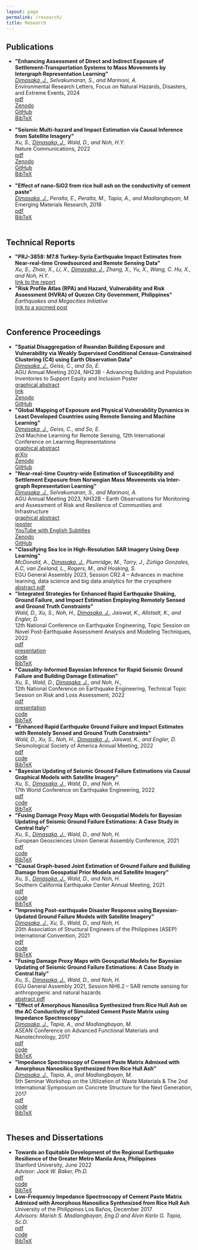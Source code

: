```yaml
---
layout: page
permalink: /research/
title: Research
---
```

<!-- 
Joshua started his career in research when he pursued a bachelor's degree in civil engineering at the University of the Philippines Los Baños. In 2017, he initiated a collaboration with [Prof. Madlangbayan](https://scholar.google.com/citations?user=t21Ac7AAAAAJ&hl=en) (Civil Engineering Materials) and [Prof. Tapia](https://scholar.google.com/citations?user=_3MwTbsAAAAJ&hl=en) (Applied Spectroscopy), where he investigated the electrical signals exhibited by cement paste, an integral part of our current structural concrete technology. After passing the national licensure examination in 2018, he worked for a structural engineering firm that reviews and designs the structural integrity of high-rise buildings.

In 2019, he joined Stanford University as a Knight-Hennessy scholar studying two master's degrees in civil engineering and public policy, where he worked with [Prof. Noh (Stanford)](https://cee.stanford.edu/people/haeyoung-noh), [Prof. Xu (Johns Hopkins)](https://engineering.jhu.edu/faculty/susu-xu/), and [Dr. Wald (USGS seismologist)](https://www.usgs.gov/staff-profiles/david-j-wald) to apply artificial intelligence (AI) to use NASA satellite imagery products to improve PAGER, the global earthquake loss estimation of the United States. He also worked with [Prof. Baker](https://www.jackwbaker.com/) (Stanford) to evaluate the probabilistic regional earthquake risk as a basis for equitable policies for the Greater Metro Manila Area in the Philippines.

In 2021, he served as a consulting assistant to [Dr. Eng. Fouad Bendimerad, (a Stanford PhD Alumnus, 1985)](https://emi-megacities.org/secretariat/) and [Stanford LBRE](https://lbre.stanford.edu/) to analyze the financial and space losses of over 750 multi-million educational, real-estate, and residential buildings of Stanford University subjected to large earthquakes caused by the Hayward and San Andreas faults. He then continued working with Dr. Bendimerad as an Urban Resilience Fellow at [EMI Philippines (an international scientific NGO)](https://emi-megacities.org/), where he engaged on quantitative understanding of climate and disaster risks of Quezon City in the Philippines.

In 2022, he joined the [UKRI EPSRC Centre for Doctoral Training in the Application of Artificial Intelligence to the study of Environmental Risks (AI4ER)](https://ai4er-cdt.esc.cam.ac.uk/), [Integrated Multimodal Pattern Analysis for Climate Transformation (IMPACT)](https://civileng.eng.cam.ac.uk/), and [Cambridge University Centre for Risk in the Built Environment (CURBE)](https://www.arct.cam.ac.uk/research/the-martin-centre/risk) at the University of Cambridge to explore how AI can provide an improved understanding of the global resilience in response to intensifying effects of climate change and other natural hazards. -->

<h2>Publications</h2>
<ul>
	<li>
		<b>"Enhancing Assessment of Direct and Indirect Exposure of Settlement-Transportation Systems to Mass Movements by Intergraph Representation Learning"</b><br>
		<i>
			<u>Dimasaka, J.,</u> 
			Selvakumaran, S., and 
			Marinoni, A.</i><br>
		Environmental Research Letters, Focus on Natural Hazards, Disasters, and Extreme Events, 2024<br>
		<a href="https://doi.org/10.1088/1748-9326/ad8172">
			<div class="color-button">pdf</div>
		</a>
		<a href="https://doi.org/10.5281/zenodo.8099812">
			<div class="color-button">Zenodo</div>
		</a>
		<a href="https://github.com/IMPACTSquad/InterGraphNorwayMM">
			<div class="color-button">GitHub</div>
		</a>
		<a href="erl_enhancing.txt">
			<div class="color-button">BibTeX</div>
		</a>
	</li>
</ul>
<ul>
	<li>
		<b>"Seismic Multi-hazard and Impact Estimation via Causal Inference from Satellite Imagery"</b><br>
		<i>
			Xu, S., 
			<u>Dimasaka, J.,</u> 
			Wald, D., and 
			Noh, H.Y.</i><br>
		Nature Communications, 2022<br>
		<a href="https://www.nature.com/articles/s41467-022-35418-8">
			<div class="color-button">pdf</div>
		</a>
		<a href="https://doi.org/10.5281/zenodo.7361523">
			<div class="color-button">Zenodo</div>
		</a>
		<a href="https://github.com/SusuXu/VBCI">
			<div class="color-button">GitHub</div>
		</a>
		<a href="nature_xu.txt">
			<div class="color-button">BibTeX</div>
		</a>
	</li>
</ul>
<ul>
	<li>
		<b>"Effect of nano-SiO2 from rice hull ash on the conductivity of cement paste"</b><br>
		<i>
			<u>Dimasaka, J.,</u> 
			Peralta, E., 
			Peralta, M., 
			Tapia, A., and 
			Madlangbayan, M.</i><br>
		Emerging Materials Research, 2018<br>
		<a href="EMRdimasaka.pdf">
			<div class="color-button">pdf</div>
		</a>
		<a href="EMRdimasaka.txt">
			<div class="color-button">BibTeX</div>
		</a>
	</li><br>
</ul>

<h2>Technical Reports</h2>
<ul>
	<li>
		<b>"PRJ-3858: M7.8 Turkey-Syria Earthquake Impact Estimates from Near-real-time Crowdsourced and Remote Sensing Data"</b><br>
		<i>
			Xu, S., 
			Zhao, X.,
			Li, X.,
			<u>Dimasaka, J.,</u> 
			Zhang, X.,
			Yu, X.,
			Wang, C.
			Hu, X., and
			Noh, H.Y.</i><br>
		<a href="https://doi.org/10.17603/ds2-vnsc-y870">
			<div class="color-button">link to the report</div>
		</a>
	</li>
	<li>
		<b>"Risk Profile Atlas (RPA) and Hazard, Vulnerability and Risk Assessment (HVRA) of Quezon City Government, Philippines"</b><br>
		<i>Earthquakes and Megacities Initiative</i><br>
		<a href="https://www.facebook.com/QCGov/posts/pfbid02w2Kn5FK4w45C7VwbvmrhYgwdqbJTZprdEPwmkfkQ4TW1rueQQ9keYmU7gUNxk68Rl">
			<div class="color-button">link to a socmed post</div>
		</a>
	</li><br>
</ul>

<h2>Conference Proceedings</h2>
<ul>
	<li>
		<b>"Spatial Disaggregation of Rwandan Building Exposure and Vulnerability via Weakly Supervised Conditional Census-Constrained Clustering (C4) using Earth Observation Data"</b><br>
		<i>
			<u>Dimasaka, J.,</u> 
			Geiss, C., and
			So, E.</i><br>
		AGU Annual Meeting 2024, NH23B - Advancing Building and Population Inventories to Support Equity and Inclusion Poster<br>
		<a href="AGU2024.jpg">
			<div class="color-button">graphical abstract</div>
		</a>
		<a href="https://agu.confex.com/agu/agu24/meetingapp.cgi/Paper/1610379">
			<div class="color-button">link</div>
		</a>
		<a href="https://doi.org/10.5281/zenodo.13119553">
			<div class="color-button">Zenodo</div>
		</a>
		<a href="https://github.com/riskaudit/DeepC4">
			<div class="color-button">GitHub</div>
		</a>
	</li>
	<li>
		<b>"Global Mapping of Exposure and Physical Vulnerability Dynamics in Least Developed Countries using Remote Sensing and Machine Learning"</b><br>
		<i>
			<u>Dimasaka, J.,</u> 
			Geiss, C., and
			So, E.</i><br>
		2nd Machine Learning for Remote Sensing, 12th International Conference on Learning Representations<br>
		<a href="https://ml-for-rs.github.io/iclr2024/camera_ready/posters/48.pdf">
			<div class="color-button">graphical abstract</div>
		</a>
		<a href="https://arxiv.org/abs/2404.01748">
			<div class="color-button">arXiv</div>
		</a>
		<a href="https://doi.org/10.5281/zenodo.10840484">
			<div class="color-button">Zenodo</div>
		</a>
		<a href="https://github.com/riskaudit/OpenSendaiBench">
			<div class="color-button">GitHub</div>
		</a>
	</li>	
	<li>
		<b>"Near-real-time Country-wide Estimation of Susceptibility and Settlement Exposure from Norwegian Mass Movements via Inter-graph Representation Learning"</b><br>
		<i>
			<u>Dimasaka, J.,</u> 
			Selvakumaran, S., and
			Marinoni, A.</i><br>
		AGU Annual Meeting 2023, NH32B - Earth Observations for Monitoring and Assessment of Risk and Resilience of Communities and Infrastructure<br>
		<a href="AGU2023.png">
			<div class="color-button">graphical abstract</div>
		</a>
		<a href="https://agu23.ipostersessions.com/default.aspx?s=E4-3C-3B-F2-A6-F0-04-73-8F-56-54-FD-B4-F6-65-1F#">
			<div class="color-button">iposter</div>
		</a>
		<a href="https://youtu.be/0u6MoxTm_8Y">
			<div class="color-button">YouTube with English Subtitles</div>
		</a>
		<a href="https://doi.org/10.5281/zenodo.8099812">
			<div class="color-button">Zenodo</div>
		</a>
		<a href="https://github.com/IMPACTSquad/InterGraphNorwayMM">
			<div class="color-button">GitHub</div>
		</a>
	</li>
	<li>
		<b>"Classifying Sea Ice in High-Resolution SAR Imagery Using Deep Learning"</b><br>
		<i>
			McDonald, A.,
			<u>Dimasaka, J.,</u> 
			Plumridge, M.,
			Torry, J.,
			Zúñiga Gonzales, A.C,
			van Zeeland, L., 
			Rogers, M., and
			Hosking, S.</i><br>
		EGU General Assembly 2023, Session CR2.4 – Advances in machine learning, data science and big data analytics for the cryosphere<br>
		<a href="EGU23-9816.pdf">
			<div class="color-button">abstract pdf</div>
		</a>
	</li>
	<li>
		<b>"Integrated Strategies for Enhanced Rapid Earthquake Shaking, Ground Failure, and Impact Estimation Employing Remotely Sensed and Ground Truth Constraints"</b><br>
		<i>
			Wald, D.,
			Xu, S.,
			Noh, H.,
			<u>Dimasaka, J.,</u> 
			Jaiswal, K.,
			Allstadt, K., and
			Engler, D.</i><br>
		12th National Conference on Earthquake Engineering, Topic Session on Novel Post-Earthquake Assessment Analysis and Modeling Techniques, 2022<br>
		<a href="ncee_wald_paper.pdf">
			<div class="color-button">pdf</div>
		</a>
		<a href="ncee_wald_presentation.pdf">
			<div class="color-button">presentation</div>
		</a>
		<a href="https://github.com/SusuXu/VBCI">
			<div class="color-button">code</div>
		</a>
		<a href="ncee_wald.txt">
			<div class="color-button">BibTeX</div>
		</a>
	</li>
	<li>
		<b>"Causality-Informed Bayesian Inference for Rapid Seismic Ground Failure and Building Damage Estimation"</b><br>
		<i>
			Xu, S.,
			Wald, D.,
			<u>Dimasaka, J.,</u> and
			Noh, H.,</i><br>
		12th National Conference on Earthquake Engineering, Technical Topic Session on Risk and Loss Assessment, 2022<br>
		<a href="ncee_xu_paper.pdf">
			<div class="color-button">pdf</div>
		</a>
		<a href="ncee_xu_presentation.pdf">
			<div class="color-button">presentation</div>
		</a>
		<a href="https://github.com/SusuXu/VBCI">
			<div class="color-button">code</div>
		</a>
		<a href="">
			<div class="color-button">BibTeX</div>
		</a>
	</li>
	<li>
		<b>"Enhanced Rapid Earthquake Ground Failure and Impact Estimates with Remotely Sensed and Ground Truth Constraints"</b><br>
		<i>
			Wald, D.,
			Xu, S.,
			Noh, H.,
			<u>Dimasaka, J.,</u> 
			Jaiswal, K., and
			Engler, D.</i><br>
		Seismological Society of America Annual Meeting, 2022<br>
		<a href="ssawald2022.pdf">
			<div class="color-button">pdf</div>
		</a>
		<a href="https://github.com/SusuXu/VBCI">
			<div class="color-button">code</div>
		</a>
		<a href="ssawald2022.txt">
			<div class="color-button">BibTeX</div>
		</a>
	</li>
	<li>
		<b>"Bayesian Updating of Seismic Ground Failure Estimations via Causal Graphical Models with Satellite Imagery"</b><br>
		<i>
			Xu, S.,
			<u>Dimasaka, J.,</u> 
			Wald, D., and
			Noh, H.</i><br>
		17th World Conference on Earthquake Engineering, 2022<br>
		<a href="wceexu2022.pdf">
			<div class="color-button">pdf</div>
		</a>
		<a href="https://github.com/SusuXu/VBCI">
			<div class="color-button">code</div>
		</a>
		<a href="wceexu2022.txt">
			<div class="color-button">BibTeX</div>
		</a>
	</li>
	<li>
		<b>"Fusing Damage Proxy Maps with Geospatial Models for Bayesian Updating of Seismic Ground Failure Estimations: A Case Study in Central Italy"</b><br>
		<i>
			Xu, S.,
			<u>Dimasaka, J.,</u> 
			Wald, D., and
			Noh, H.</i><br>
		European Geosciences Union General Assembly Conference, 2021<br>
		<a href="eguxu2021.pdf">
			<div class="color-button">pdf</div>
		</a>
		<a href="https://github.com/SusuXu/VBCI">
			<div class="color-button">code</div>
		</a>
		<a href="">
			<div class="color-button">BibTeX</div>
		</a>
	</li>
	<li>
		<b>"Causal Graph-based Joint Estimation of Ground Failure and Building Damage from Geospatial Prior Models and Satellite Imagery"</b><br>
		<i>
			Xu, S.,
			<u>Dimasaka, J.,</u> 
			Wald, D., and
			Noh, H.</i><br>
		Southern California Earthquake Center Annual Meeting, 2021<br>
		<a href="scecxu2021.pdf">
			<div class="color-button">pdf</div>
		</a>
		<a href="https://github.com/SusuXu/VBCI">
			<div class="color-button">code</div>
		</a>
		<a href="">
			<div class="color-button">BibTeX</div>
		</a>
	</li>
	<li>
		<b>"Improving Post-earthquake Disaster Response using Bayesian-Updated Ground Failure Models with Satellite Imagery"</b><br>
		<i>
			<u>Dimasaka, J.,</u> 
			Xu, S.,
			Wald, D., and
			Noh, H.</i><br>
		20th Association of Structural Engineers of the Philippines (ASEP) International Convention, 2021<br>
		<a href="">
			<div class="color-button">pdf</div>
		</a>
		<a href="https://github.com/SusuXu/VBCI">
			<div class="color-button">code</div>
		</a>
		<a href="">
			<div class="color-button">BibTeX</div>
		</a>
	</li>
		<li>
		<b>"Fusing Damage Proxy Maps with Geospatial Models for Bayesian Updating of Seismic Ground Failure Estimations: A Case Study in Central Italy"</b><br>
		<i>
			Xu, S.,
			<u>Dimasaka, J.,</u> 
			Wald, D., and
			Noh, H.</i><br>
		EGU General Assembly 2021, Session NH6.2 – SAR remote sensing for anthropogenic and natural hazards<br>
		<a href="EGU21-13619.pdf">
			<div class="color-button">abstract pdf</div>
		</a>
	</li>
	<li>
		<b>"Effect of Amorphous Nanosilica Synthesized from Rice Hull Ash on the AC Conductivity of Simulated Cement Paste Matrix using Impedance Spectroscopy"</b><br>
		<i>
			<u>Dimasaka, J.,</u> 
			Tapia, A., and
			Madlangbayan, M.</i><br>
		ASEAN Conference on Advanced Functional Materials and Nanotechnology, 2017<br>
		<a href="">
			<div class="color-button">pdf</div>
		</a>
		<a href="">
			<div class="color-button">code</div>
		</a>
		<a href="">
			<div class="color-button">BibTeX</div>
		</a>
	</li>
	<li>
		<b>"Impedance Spectroscopy of Cement Paste Matrix Admixed with Amorphous Nanosilica Synthesized from Rice Hull Ash"</b><br>
		<i>
			<u>Dimasaka, J.,</u> 
			Tapia, A., and
			Madlangbayan, M.</i><br>
		5th Seminar Workshop on the Utilization of Waste Materials & The 2nd International Symposium on Concrete Structure for the Next Generation, 2017<br>
		<a href="">
			<div class="color-button">pdf</div>
		</a>
		<a href="">
			<div class="color-button">code</div>
		</a>
		<a href="">
			<div class="color-button">BibTeX</div>
		</a>
	</li><br>
</ul>

<h2>Theses and Dissertations</h2>
<ul>
	<li>
		<b>Towards an Equitable Development of the Regional Earthquake Resilience of the Greater Metro Manila Area, Philippines</b><br>
		Stanford University, June 2022<br>
		<i>Advisor: Jack W. Baker, Ph.D.</i><br>
		<a href="https://stacks.stanford.edu/file/druid:kd110gb2567/ma_thesis_dimasaka_2022.pdf">
			<div class="color-button">pdf</div>
		</a>
		<a href="https://github.com/jtdimasaka/earthquake_risk_gmma_philippines_2022">
			<div class="color-button">code</div>
		</a>
		<a href="">
			<div class="color-button">BibTeX</div>
		</a>
	</li>
	<li>
		<b>Low-Frequency Impedance Spectroscopy of Cement Paste Matrix Admixed with Amorphous Nanosilica Synthesized from Rice Hull Ash</b><br>
		University of the Philippines Los Baños, December 2017<br>
		<i>Advisors: Marish S. Madlangbayan, Eng.D and Alvin Karlo G. Tapia, Sc.D.</i><br>
		<a href="">
			<div class="color-button">pdf</div>
		</a>
		<a href="">
			<div class="color-button">code</div>
		</a>
		<a href="">
			<div class="color-button">BibTeX</div>
		</a>
	</li><br>
</ul>